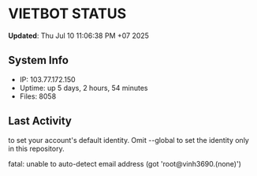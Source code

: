# VIETBOT STATUS
**Updated**: Thu Jul 10 11:06:38 PM +07 2025

## System Info
- IP: 103.77.172.150
- Uptime: up 5 days, 2 hours, 54 minutes
- Files: 8058

## Last Activity

to set your account's default identity.
Omit --global to set the identity only in this repository.

fatal: unable to auto-detect email address (got 'root@vinh3690.(none)')
